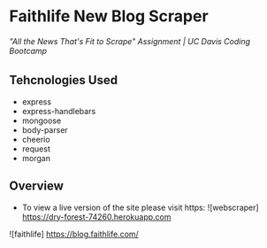 # Faithlife New Blog Scraper
###### "All the News That's Fit to Scrape" Assignment | UC Davis Coding Bootcamp

## Tehcnologies Used
  * express
  * express-handlebars
  * mongoose
  * body-parser
  * cheerio
  * request
  * morgan
  
 ## Overview
 

* To view a live version of the site please visit https: 
![webscraper]
https://dry-forest-74260.herokuapp.com

![faithlife]
https://blog.faithlife.com/
